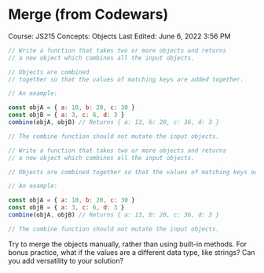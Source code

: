 # Merge (from Codewars)

Course: JS215
Concepts: Objects
Last Edited: June 6, 2022 3:56 PM

```js
// Write a function that takes two or more objects and returns
// a new object which combines all the input objects.

// Objects are combined
// together so that the values of matching keys are added together.

// An example:

const objA = { a: 10, b: 20, c: 30 }
const objB = { a: 3, c: 6, d: 3 }
combine(objA, objB) // Returns { a: 13, b: 20, c: 36, d: 3 }

// The combine function should not mutate the input objects.
```


```jsx
// Write a function that takes two or more objects and returns 
// a new object which combines all the input objects.

// Objects are combined together so that the values of matching keys are added together.

// An example:

const objA = { a: 10, b: 20, c: 30 }
const objB = { a: 3, c: 6, d: 3 }
combine(objA, objB) // Returns { a: 13, b: 20, c: 36, d: 3 }

// The combine function should not mutate the input objects.
```

Try to merge the objects manually, rather than using built-in methods. For bonus practice, what if the values are a different data type, like strings? Can you add versatility to your solution?